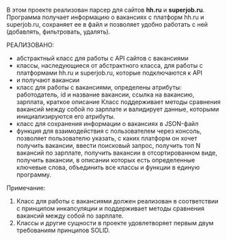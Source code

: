 В этом проекте реализован парсер для сайтов **hh.ru** и **superjob.ru**. 
Программа получает информацию о вакансиях с платформ hh.ru и superjob.ru, сохраняет ее в файл и позволяет удобно 
работать с ней (добавлять, фильтровать, удалять).

РЕАЛИЗОВАНО:
- абстрактный класс для работы с API сайтов с вакансиями
- классы, наследующиеся от абстрактного класса, для работы с платформами hh.ru и superjob.ru, которые подключаются к API
- и получают вакансии 
- класс для работы с вакансиями, определены атрибуты: работодатель, id и название вакансии, ссылка на вакансию, зарплата, краткое описание
 Класс поддерживает методы сравнения вакансий между собой по зарплате и валидирует данные, которыми инициализируются его
атрибуты.
- класс для сохранения информации о вакансиях в JSON-файл
- функция для взаимодействия с пользователем через консоль, позволяет пользователю указать, с каких платформ он хочет 
получить вакансии, ввести поисковый запрос, получить топ N вакансий по зарплате, получить вакансии в отсортированном 
виде, получить вакансии, в описании которых есть определенные ключевые слова, объединить все классы и функции в единую 
программу.

Примечание:
1. Класс для работы с вакансиями должен реализован в соответствии с принципом инкапсуляции и поддерживает методы сравнения 
вакансий между собой по зарплате. 
2. Классы и другие сущности в проекте удовлетворяет первым двум требованиям принципов SOLID.
